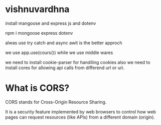 # vishnuvardhna
install mangoose and express js and dotenv

npm i mongoose express dotenv

alwas use try catch and async awit is the better approch 


we use app.use(cours()) while we use middle wares 

we need to install cookie-parser for handiling cookies 
also we need to install cores for allowing api calls from differend url or uri.


# What is CORS?
CORS stands for Cross-Origin Resource Sharing.

It is a security feature implemented by web browsers to control how web pages can request resources (like APIs) from a different domain (origin).